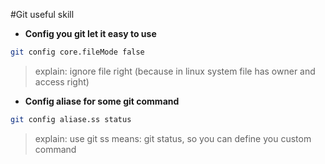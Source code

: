 #Git useful skill

- **Config you git let it easy to use**
```sh
git config core.fileMode false
```
>explain: ignore file right (because in linux system file has owner and access right)

- **Config aliase for some git command**
```sh
git config aliase.ss status
```
>explain: use git ss means: git status, so you can define you custom command